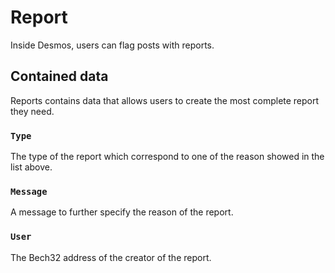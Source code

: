 # Report
Inside Desmos, users can flag posts with reports.

## Contained data
Reports contains data that allows users to create the most complete report they need.

### `Type`
The type of the report which correspond to one of the reason showed in the list above.

### `Message`
A message to further specify the reason of the report.

### `User`
The Bech32 address of the creator of the report.